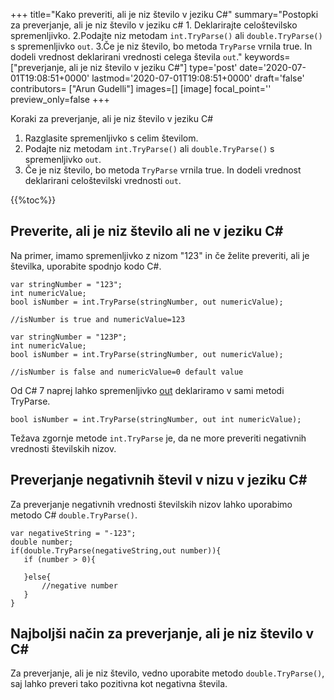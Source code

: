 +++
title="Kako preveriti, ali je niz število v jeziku C#"
summary="Postopki za preverjanje, ali je niz število v jeziku c# 1. Deklarirajte celoštevilsko spremenljivko. 2.Podajte niz metodam `int.TryParse()` ali `double.TryParse()` s spremenljivko `out`. 3.Če je niz število, bo metoda `TryParse` vrnila true. In dodeli vrednost deklarirani vrednosti celega števila `out`."
keywords=["preverjanje, ali je niz število v jeziku C#"]
type='post'
date='2020-07-01T19:08:51+0000'
lastmod='2020-07-01T19:08:51+0000'
draft='false'
contributors= ["Arun Gudelli"]
images=[]
[image]
focal_point=''
preview_only=false
+++

Koraki za preverjanje, ali je niz število v jeziku C#

1. Razglasite spremenljivko s celim številom.
2. Podajte niz metodam `int.TryParse()` ali `double.TryParse()` s spremenljivko `out`.
3. Če je niz število, bo metoda `TryParse` vrnila true. In dodeli vrednost deklarirani celoštevilski vrednosti `out`.

{{%toc%}}

## Preverite, ali je niz število ali ne v jeziku C# 

Na primer, imamo spremenljivko z nizom "123" in če želite preveriti, ali je številka, uporabite spodnjo kodo C#.

```
var stringNumber = "123";
int numericValue;
bool isNumber = int.TryParse(stringNumber, out numericValue);

//isNumber is true and numericValue=123

var stringNumber = "123P";
int numericValue;
bool isNumber = int.TryParse(stringNumber, out numericValue);

//isNumber is false and numericValue=0 default value

```

Od C# 7 naprej lahko spremenljivko [out](https://www.arungudelli.com/tutorial/c-sharp/difference-between-ref-and-out-parameters-in-c-sharp/) deklariramo v sami metodi TryParse.

```
bool isNumber = int.TryParse(stringNumber, out int numericValue);

```

Težava zgornje metode `int.TryParse` je, da ne more preveriti negativnih vrednosti številskih nizov.

## Preverjanje negativnih števil v nizu v jeziku C# 

Za preverjanje negativnih vrednosti številskih nizov lahko uporabimo metodo C# `double.TryParse()`.

```
var negativeString = "-123";
double number;
if(double.TryParse(negativeString,out number)){
   if (number > 0){

   }else{
       //negative number 
   }   
}
```

## Najboljši način za preverjanje, ali je niz število v C# 

Za preverjanje, ali je niz število, vedno uporabite metodo `double.TryParse()`, saj lahko preveri tako pozitivna kot negativna števila.